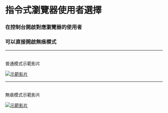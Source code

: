 # 指令式瀏覽器使用者選擇 
### 在控制台開啟對應瀏覽器的使用者
### 可以直接開啟無痕模式

------------

<br>
普通模式示範影片
<br>

[![示範影片](https://user-images.githubusercontent.com/114442425/193385908-d29f0f7f-c0f0-460e-8c53-63fc55761a61.jpg)](https://www.youtube.com/watch?v=vPRLsn0s34E&list=PL1rJWUszYaFe-VLzWsAFmYQo1qZnXGH_P&index=1)

------------

<br>
無痕模式示範影片
<br>

[![示範影片](https://user-images.githubusercontent.com/114442425/193385912-37f5b02f-ef49-4495-a0a8-5791bc8b7790.jpg)](https://www.youtube.com/watch?v=4-gk2-HIqKU&list=PL1rJWUszYaFe-VLzWsAFmYQo1qZnXGH_P&index=2)
